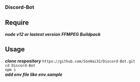 ### Discord-Bot
## Require
***node v12 or lastest version***
***FFMPEG Buildpack***
## Usage
***clone respository*** ```https://github.com/SonHai32/Discord-Bot.git``` \
```cd Discord-Bot``` \
```npm i ``` \
***add env file like env.sample***
